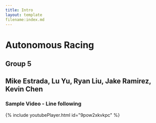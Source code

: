 ```yaml
---
title: Intro
layout: template
filename:index.md
--- 
```


# Autonomous Racing
## Group 5
## Mike Estrada, Lu Yu, Ryan Liu, Jake Ramirez, Kevin Chen



### Sample Video - Line following
{% include youtubePlayer.html id="9pow2xkvkpc" %}


